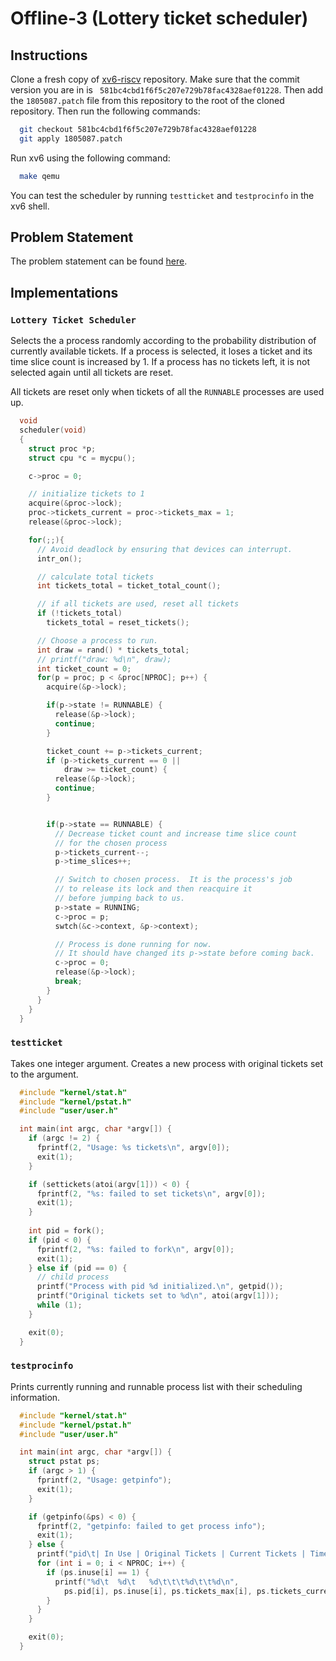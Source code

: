 # Offline-3 (Lottery ticket scheduler)

## Instructions

Clone a fresh copy of [xv6-riscv](https://github.com/mit-pdos/xv6-riscv.git) repository. Make sure that the commit version you are in is ` 581bc4cbd1f6f5c207e729b78fac4328aef01228`. Then add the `1805087.patch` file from this repository to the root of the cloned repository. Then run the following commands:

```sh
  git checkout 581bc4cbd1f6f5c207e729b78fac4328aef01228
  git apply 1805087.patch
```

Run xv6 using the following command:

```sh
  make qemu
```

You can test the scheduler by running `testticket` and `testprocinfo` in the xv6 shell.

## Problem Statement
The problem statement can be found [here](https://github.com/Tahmid04/xv6-scheduling-july-2022).
## Implementations

### `Lottery Ticket Scheduler`
Selects the a process randomly according to the probability distribution of currently available tickets. If a process is selected, it loses a ticket and its time slice count is increased by 1. If a process has no tickets left, it is not selected again until all tickets are reset.

All tickets are reset only when tickets of all the `RUNNABLE` processes are used up.

```c
  void
  scheduler(void)
  {
    struct proc *p;
    struct cpu *c = mycpu();

    c->proc = 0;

    // initialize tickets to 1
    acquire(&proc->lock);
    proc->tickets_current = proc->tickets_max = 1;
    release(&proc->lock);

    for(;;){
      // Avoid deadlock by ensuring that devices can interrupt.
      intr_on();

      // calculate total tickets
      int tickets_total = ticket_total_count();

      // if all tickets are used, reset all tickets
      if (!tickets_total) 
        tickets_total = reset_tickets();

      // Choose a process to run.
      int draw = rand() * tickets_total;
      // printf("draw: %d\n", draw);
      int ticket_count = 0;
      for(p = proc; p < &proc[NPROC]; p++) {
        acquire(&p->lock);

        if(p->state != RUNNABLE) {
          release(&p->lock);
          continue;
        }

        ticket_count += p->tickets_current;
        if (p->tickets_current == 0 ||
            draw >= ticket_count) {
          release(&p->lock);
          continue;
        }


        if(p->state == RUNNABLE) {
          // Decrease ticket count and increase time slice count
          // for the chosen process
          p->tickets_current--;
          p->time_slices++;

          // Switch to chosen process.  It is the process's job
          // to release its lock and then reacquire it
          // before jumping back to us.
          p->state = RUNNING;
          c->proc = p;
          swtch(&c->context, &p->context);

          // Process is done running for now.
          // It should have changed its p->state before coming back.
          c->proc = 0;
          release(&p->lock);
          break;
        }
      }
    }
  }
```

### `testticket`
Takes one integer argument. Creates a new process with original tickets set to the argument.

```c
  #include "kernel/stat.h"
  #include "kernel/pstat.h"
  #include "user/user.h"

  int main(int argc, char *argv[]) {
    if (argc != 2) {
      fprintf(2, "Usage: %s tickets\n", argv[0]);
      exit(1);
    }

    if (settickets(atoi(argv[1])) < 0) {
      fprintf(2, "%s: failed to set tickets\n", argv[0]);
      exit(1);
    }
    
    int pid = fork();
    if (pid < 0) {
      fprintf(2, "%s: failed to fork\n", argv[0]);
      exit(1);
    } else if (pid == 0) {
      // child process
      printf("Process with pid %d initialized.\n", getpid());
      printf("Original tickets set to %d\n", atoi(argv[1]));
      while (1);
    }

    exit(0);
  }
```
### `testprocinfo`
Prints currently running and runnable process list with their scheduling information.

```c
  #include "kernel/stat.h"
  #include "kernel/pstat.h"
  #include "user/user.h"

  int main(int argc, char *argv[]) {
    struct pstat ps;
    if (argc > 1) {
      fprintf(2, "Usage: getpinfo");
      exit(1);
    }

    if (getpinfo(&ps) < 0) {
      fprintf(2, "getpinfo: failed to get process info");
      exit(1);
    } else {
      printf("pid\t| In Use | Original Tickets | Current Tickets | Time Slices\n");
      for (int i = 0; i < NPROC; i++) {
        if (ps.inuse[i] == 1) {
          printf("%d\t  %d\t   %d\t\t\t%d\t\t%d\n", 
            ps.pid[i], ps.inuse[i], ps.tickets_max[i], ps.tickets_current[i], ps.time_slices[i]);
        }
      }    
    }

    exit(0);
  }
```